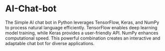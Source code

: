 # AI-Chat-bot
The Simple AI chat bot in Python leverages TensorFlow, Keras, and NumPy to process natural language efficiently. TensorFlow enables deep learning model training, while Keras provides a user-friendly API. NumPy enhances computational speed. This powerful combination creates an interactive and adaptable chat bot for diverse applications.
